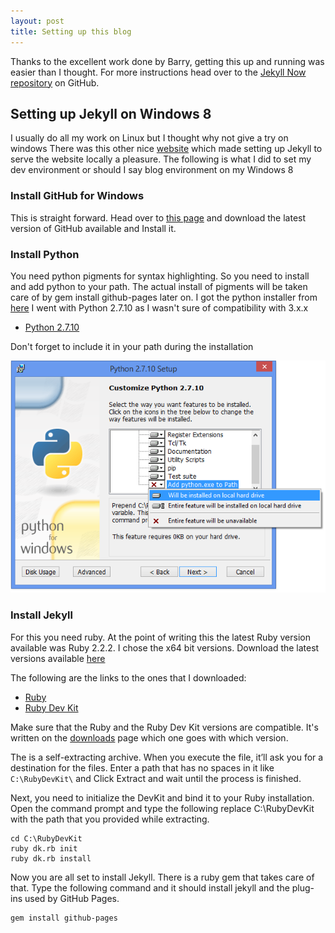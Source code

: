 ```yaml
---
layout: post
title: Setting up this blog
---
```


Thanks to the excellent work done by Barry, getting this up and running was easier than I thought.
For more instructions head over to the [Jekyll Now repository](https://github.com/barryclark/jekyll-now) on GitHub.

## Setting up Jekyll on Windows 8

I usually do all my work on Linux but I thought why not give a try on windows
There was this other nice [website](http://jekyll-windows.juthilo.com/) which
made setting up Jekyll to serve the website locally a pleasure.
The following is what I did to set my dev environment or should I say blog environment
on my Windows 8


### Install GitHub for Windows

This is straight forward. Head over to [this page](https://windows.github.com/) and download the latest version of 
GitHub available and Install it.

### Install Python

You need python pigments for syntax highlighting. So you need to install and add python to your path. 
The actual install of pigments will be taken care of by gem install github-pages later on.
I got the python installer from [here](https://www.python.org/downloads/)
I went with Python 2.7.10 as I wasn't sure of compatibility with 3.x.x 

- [Python 2.7.10](https://www.python.org/ftp/python/2.7.10/python-2.7.10.msi)

Don't forget to include it in your path during the installation

![Add to path](/images/add_python_path2.PNG "Click on the red X and select Will be installed on local hard drive")

### Install Jekyll

For this you need ruby. At the point of writing this the latest Ruby version available was Ruby 2.2.2. 
I chose the x64 bit versions. Download the latest versions available [here](http://rubyinstaller.org/downloads/)

The following are the links to the ones that I downloaded:

- [Ruby](http://dl.bintray.com/oneclick/rubyinstaller/rubyinstaller-2.2.2-x64.exe)
- [Ruby Dev Kit](http://dl.bintray.com/oneclick/rubyinstaller/DevKit-mingw64-64-4.7.2-20130224-1432-sfx.exe)

Make sure that the Ruby and the Ruby Dev Kit versions are compatible.
It's written on the [downloads](http://rubyinstaller.org/downloads/) page which one goes with which version.

The is a self-extracting archive. When you execute the file, it’ll ask you for a destination for the files. 
Enter a path that has no spaces in it like ```C:\RubyDevKit\```  and Click Extract and wait until the process is finished.

Next, you need to initialize the DevKit and bind it to your Ruby installation. 
Open the command prompt and type the following replace C:\RubyDevKit with the path that you provided while extracting.

```
cd C:\RubyDevKit
ruby dk.rb init
ruby dk.rb install
```

Now you are all set to install Jekyll.
There is a ruby gem that takes care of that.
Type the following command and it should install jekyll and the plug-ins used by GitHub Pages.

```
gem install github-pages
```

